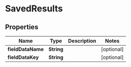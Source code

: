 

# SavedResults


## Properties

| Name | Type | Description | Notes |
|------------ | ------------- | ------------- | -------------|
|**fieldDataName** | **String** |  |  [optional] |
|**fieldDataKey** | **String** |  |  [optional] |




